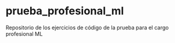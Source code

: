 # prueba_profesional_ml
Repositorio de los ejercicios de código de la prueba para el cargo profesional ML
